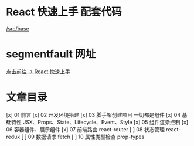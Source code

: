 # React 快速上手 配套代码

[/src/base](https://github.com/ducafecat/reactjs-example/tree/master/src/base)

# segmentfault 网址

[点击前往 -> React 快速上手](https://segmentfault.com/a/1190000014900731)

# 文章目录

[x] 01 前言
[x] 02 开发环境搭建
[x] 03 脚手架创建项目 一切都是组件
[x] 04 基础特性 JSX、Props、State、Lifecycle、Event、Style
[x] 05 组件渲染控制
[x] 06 容器组件、展示组件
[x] 07 前端路由 react-router
[ ] 08 状态管理 react-redux
[ ] 09 数据请求 fetch
[ ] 10 属性类型检查 prop-types
